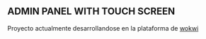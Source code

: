 ## ADMIN PANEL WITH TOUCH SCREEN

Proyecto actualmente desarrollandose en la plataforma de [wokwi](https://wokwi.com/)